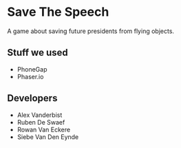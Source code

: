 # Save The Speech
A game about saving future presidents from flying objects.

## Stuff we used
- PhoneGap
- Phaser.io

## Developers
- Alex Vanderbist
- Ruben De Swaef
- Rowan Van Eckere
- Siebe Van Den Eynde

